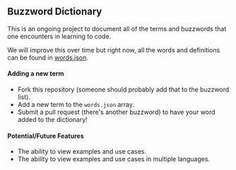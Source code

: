 ## Buzzword Dictionary

This is an ongoing project to document all of the terms and buzzwords that one encounters in learning to code.


We will improve this over time but right now, all the words and definitions can be found in [words.json](https://github.com/rcacademy/buzzwords/blob/gh-pages/words.json).

#### Adding a new term
* Fork this repository (someone should probably add that to the buzzword list).
* Add a new term to the `words.json` array.
* Submit a pull request (there's another buzzword) to have your word added to the dictionary!

#### Potential/Future Features
* The ability to view examples and use cases.
* The ability to view examples and use cases in multiple languages.
